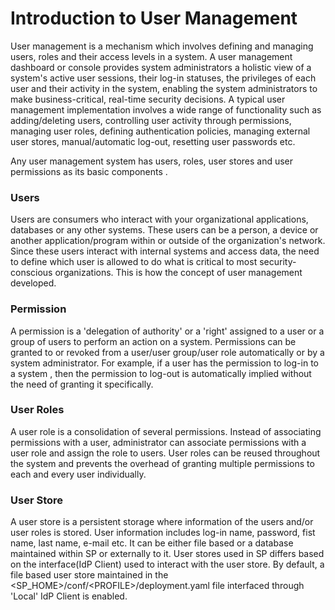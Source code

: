 # Introduction to User Management

User management is a mechanism which involves defining and managing
users, roles and their access levels in a system. A user management
dashboard or console provides system administrators a holistic view of a
system's active user sessions, their log-in statuses, the privileges of
each user and their activity in the system, enabling the system
administrators to make business-critical, real-time security
decisions. A typical user management implementation involves a wide
range of functionality such as adding/deleting users, controlling user
activity through permissions, managing user roles, defining
authentication policies, managing external user stores, manual/automatic
log-out, resetting user passwords etc.

Any user management system has users, roles, user stores and user
permissions as its basic components .

### Users

Users are consumers who interact with your organizational applications,
databases or any other systems. These users can be a person, a device or
another application/program within or outside of the organization's
network. Since these users interact with internal systems and access
data, the need to define which user is allowed to do what is critical to
most security-conscious organizations. This is how the concept of user
management developed.

  

### Permission

A permission is a 'delegation of authority' or a 'right' assigned to a
user or a group of users to perform an action on a system. Permissions
can be granted to or revoked from a user/user group/user role
automatically or by a system administrator. For example, if a user has
the permission to log-in to a system , then the permission to log-out is
automatically implied without the need of granting it specifically.

  

### User Roles

A user role is a consolidation of several permissions. Instead of
associating permissions with a user, administrator can associate
permissions with a user role and assign the role to users. User roles
can be reused throughout the system and prevents the overhead of
granting multiple permissions to each and every user individually.

### User Store

A user store is a persistent storage where information of the users
and/or user roles is stored. User information includes log-in name,
password, fist name, last name, e-mail etc. It can be either file based
or a database maintained within SP or externally to it. User stores used
in SP differs based on the interface(IdP Client) used to interact with
the user store. By default, a file based user store maintained in the
\<SP\_HOME\>/conf/\<PROFILE\>/deployment.yaml file interfaced through
'Local' IdP Client is enabled.

  
